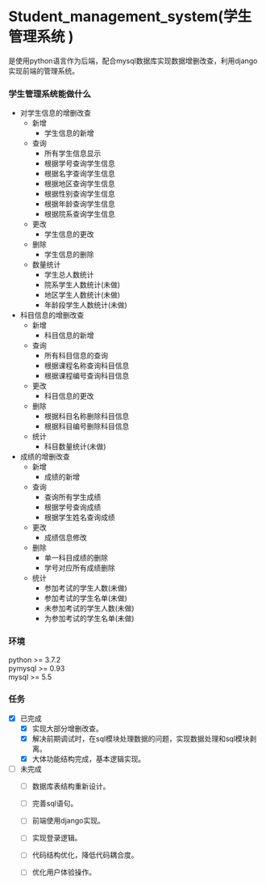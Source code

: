 # Student_management_system(学生管理系统 )
是使用python语言作为后端，配合mysql数据库实现数据增删改查，利用django实现前端的管理系统。
### 学生管理系统能做什么
- 对学生信息的增删改查
  - 新增
    - 学生信息的新增
  - 查询
    - 所有学生信息显示
    - 根据学号查询学生信息
    - 根据名字查询学生信息
    - 根据地区查询学生信息
    - 根据性别查询学生信息
    - 根据年龄查询学生信息
    - 根据院系查询学生信息
  - 更改
    - 学生信息的更改
  - 删除
    - 学生信息的删除
  - 数量统计
    - 学生总人数统计
    - 院系学生人数统计(未做)
    - 地区学生人数统计(未做)
    - 年龄段学生人数统计(未做)
- 科目信息的增删改查
  - 新增
    - 科目信息的新增
  - 查询
    - 所有科目信息的查询
    - 根据课程名称查询科目信息
    - 根据课程编号查询科目信息
  - 更改
    - 科目信息的更改
  - 删除
    - 根据科目名称删除科目信息
    - 根据科目编号删除科目信息
  - 统计
    - 科目数量统计(未做)
- 成绩的增删改查
  - 新增
    - 成绩的新增
  - 查询
    - 查询所有学生成绩
    - 根据学号查询成绩
    - 根据学生姓名查询成绩
  - 更改
    - 成绩信息修改
  - 删除
    - 单一科目成绩的删除
    - 学号对应所有成绩删除
  - 统计
    - 参加考试的学生人数(未做)
    - 参加考试的学生名单(未做)
    - 未参加考试的学生人数(未做)
    - 为参加考试的学生名单(未做)
### 环境
python >= 3.7.2   
pymysql >= 0.93   
mysql >= 5.5   

### 任务
- [x] 已完成
  - [x] 实现大部分增删改查。
  - [x] 解决前期调试时，在sql模块处理数据的问题，实现数据处理和sql模块剥离。
  - [x] 大体功能结构完成，基本逻辑实现。
- [ ] 未完成 
  - [ ] 数据库表结构重新设计。
  - [ ] 完善sql语句。
  - [ ] 前端使用django实现。
  - [ ] 实现登录逻辑。
  - [ ] 代码结构优化，降低代码耦合度。
  - [ ] 优化用户体验操作。



